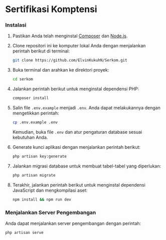 # Sertifikasi Komptensi

### Instalasi

1. Pastikan Anda telah menginstal [Composer](https://getcomposer.org/) dan [Node.js](https://nodejs.org/).
2. Clone repositori ini ke komputer lokal Anda dengan menjalankan perintah berikut di terminal:

    ```bash
    git clone https://github.com/ElvinKukuhN/Serkom.git
    ```

3. Buka terminal dan arahkan ke direktori proyek:

    ```bash
    cd serkom
    ```

4. Jalankan perintah berikut untuk menginstal dependensi PHP:

    ```bash
    composer install
    ```

5. Salin file `.env.example` menjadi `.env`. Anda dapat melakukannya dengan mengetikkan perintah:

    ```bash
    cp .env.example .env
    ```

    Kemudian, buka file `.env` dan atur pengaturan database sesuai kebutuhan Anda.

6. Generate kunci aplikasi dengan menjalankan perintah berikut:

    ```bash
    php artisan key:generate
    ```

7. Jalankan migrasi database untuk membuat tabel-tabel yang diperlukan:

    ```bash
    php artisan migrate
    ```

8. Terakhir, jalankan perintah berikut untuk menginstal dependensi JavaScript dan mengkompilasi aset:

    ```bash
    npm install && npm run dev
    ```

### Menjalankan Server Pengembangan

Anda dapat menjalankan server pengembangan dengan perintah:

```bash
php artisan serve
```
